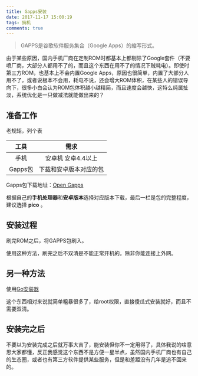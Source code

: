 ```yaml
---
title: Gapps安装
date: 2017-11-17 15:00:19
tags: 搞机
comments: true
---
```


> GAPPS是谷歌软件服务集合（Google Apps）的缩写形式。
 
 由于某些原因，国内手机厂商在定制ROM时都基本上都剔除了Google套件（不要喷厂商，大部分人都用不了的，而且这个东西在用不了的情况下贼耗电）。即使时第三方ROM，也基本上不会内置Google Apps，原因也很简单，内置了大部分人用不了，或者说根本不会用，耗电不说，还会增大ROM体积，在某些人的错误导向下，很多小白会认为ROM包体积越小越精简，而且速度会越快，这特么纯属扯淡，系统优化是一只做减法就能做出来的？

<!-- more -->

## 准备工作

老规矩，列个表

|   工具  |   需求  |
|:------:|:------:|
|   手机  |   安卓机 安卓4.4以上 
|  Gapps包    |  下载和安卓版本对应的包 |

Gapps包下载地址：[Open Gapps](http://opengapps.org/)

根据自己的**手机处理器**和**安卓版本**选择对应版本下载，最后一栏是包的完整程度，建议选择 **pico** 。

## 安装过程

刷完ROM之后，将GAPPS包刷入。

使用这种方法，刷完之后不双清是不能正常开机的。除非你能连接上外网。

## 另一种方法

使用[Go安装器](http://www.goplaycn.com/)

这个东西相对来说就简单粗暴很多了，给root权限，直接傻瓜式安装就好，而且不需要双清。

## 安装完之后

不要以为安装完成之后就万事大吉了，能安装但你不一定用得了，具体我说的啥意思大家都懂，反正我感觉这个东西不是方便一星半点，虽然国内手机厂商也有自己的生态圈，或者也有第三方软件提供某些服务，但是和差距没有几年是追不回来的。